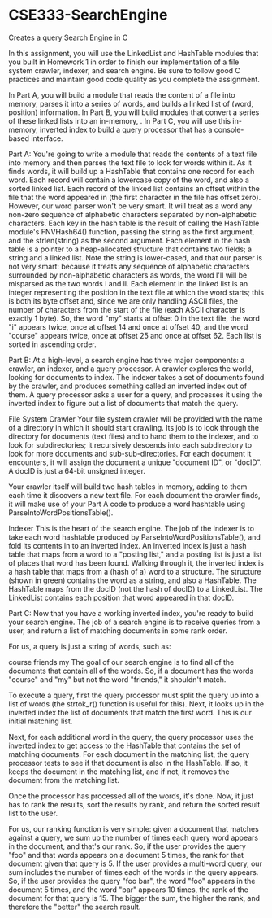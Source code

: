 # CSE333-SearchEngine
Creates a query Search Engine in C

In this assignment, you will use the LinkedList and HashTable modules that you built in Homework 1 in order to finish our implementation of a file system crawler, indexer, and search engine. Be sure to follow good C practices and maintain good code quality as you complete the assignment.

In Part A, you will build a module that reads the content of a file into memory, parses it into a series of words, and builds a linked list of (word, position) information.
In Part B, you will build modules that convert a series of these linked lists into an in-memory, .
In Part C, you will use this in-memory, inverted index to build a query processor that has a console-based interface.

Part A:
You're going to write a module that reads the contents of a text file into memory and then parses the text file to look for words within it. As it finds words, it will build up a HashTable that contains one record for each word. Each record will contain a lowercase copy of the word, 
and also a sorted linked list. Each record of the linked list contains an offset within the file that the word appeared in (the first character in the file has offset zero). However, our word parser won't be very smart. It will treat as a word any non-zero sequence of alphabetic characters separated by non-alphabetic characters.
Each key in the hash table is the result of calling the HashTable module's FNVHash64() function, passing the string as the first argument, and the strlen(string) as the second argument.
Each element in the hash table is a pointer to a heap-allocated structure that contains two fields; a string and a linked list. Note the string is lower-cased, and that our parser is not very smart: because it treats any sequence of alphabetic characters surrounded by non-alphabetic characters as words, the word I'll will be misparsed as the two words i and ll.
Each element in the linked list is an integer representing the position in the text file at which the word starts; this is both its byte offset and, since we are only handling ASCII files, the number of characters from the start of the file (each ASCII character is exactly 1 byte). So, the word "my" starts at offset 0 in the text file, the word "i" appears twice, once at offset 14 and once at offset 40, and the word "course" appears twice, once at offset 25 and once at offset 62.
Each list is sorted in ascending order.

Part B:
At a high-level, a search engine has three major components: a crawler, an indexer, and a query processor. A crawler explores the world, looking for documents to index. The indexer takes a set of documents found by the crawler, and produces something called an inverted index out of them. A query processor asks a user for a query, and processes it using the inverted index to figure out a list of documents that match the query.

File System Crawler
Your file system crawler will be provided with the name of a directory in which it should start crawling. Its job is to look through the directory for documents (text files) and to hand them to the indexer, and to look for subdirectories; it recursively descends into each subdirectory to look for more documents and sub-sub-directories. For each document it encounters, it will assign the document a unique "document ID", or "docID". A docID is just a 64-bit unsigned integer.

Your crawler itself will build two hash tables in memory, adding to them each time it discovers a new text file.
For each document the crawler finds, it will make use of your Part A code to produce a word hashtable using ParseIntoWordPositionsTable().

Indexer
This is the heart of the search engine. The job of the indexer is to take each word hashtable produced by ParseIntoWordPositionsTable(), and fold its contents in to an inverted index. An inverted index is just a hash table that maps from a word to a "posting list," and a posting list is just a list of places that word has been found.
Walking through it, the inverted index is a hash table that maps from a (hash of a) word to a structure. The structure (shown in green) contains the word as a string, and also a HashTable. The HashTable maps from the docID (not the hash of docID) to a LinkedList. The LinkedList contains each position that word appeared in that docID.

Part C:
Now that you have a working inverted index, you're ready to build your search engine. The job of a search engine is to receive queries from a user, and return a list of matching documents in some rank order.

For us, a query is just a string of words, such as:

course friends my
The goal of our search engine is to find all of the documents that contain all of the words. So, if a document has the words "course" and "my" but not the word "friends," it shouldn't match.

To execute a query, first the query processor must split the query up into a list of words (the strtok_r() function is useful for this). Next, it looks up in the inverted index the list of documents that match the first word. This is our initial matching list.

Next, for each additional word in the query, the query processor uses the inverted index to get access to the HashTable that contains the set of matching documents. For each document in the matching list, the query processor tests to see if that document is also in the HashTable. If so, it keeps the document in the matching list, and if not, it removes the document from the matching list.

Once the processor has processed all of the words, it's done. Now, it just has to rank the results, sort the results by rank, and return the sorted result list to the user.

For us, our ranking function is very simple: given a document that matches against a query, we sum up the number of times each query word appears in the document, and that's our rank. So, if the user provides the query "foo" and that words appears on a document 5 times, the rank for that document given that query is 5. If the user provides a multi-word query, our sum includes the number of times each of the words in the query appears. So, if the user provides the query "foo bar", 
the word "foo" appears in the document 5 times, and the word "bar" appears 10 times, the rank of the document for that query is 15. The bigger the sum, the higher the rank, and therefore the "better" the search result.
